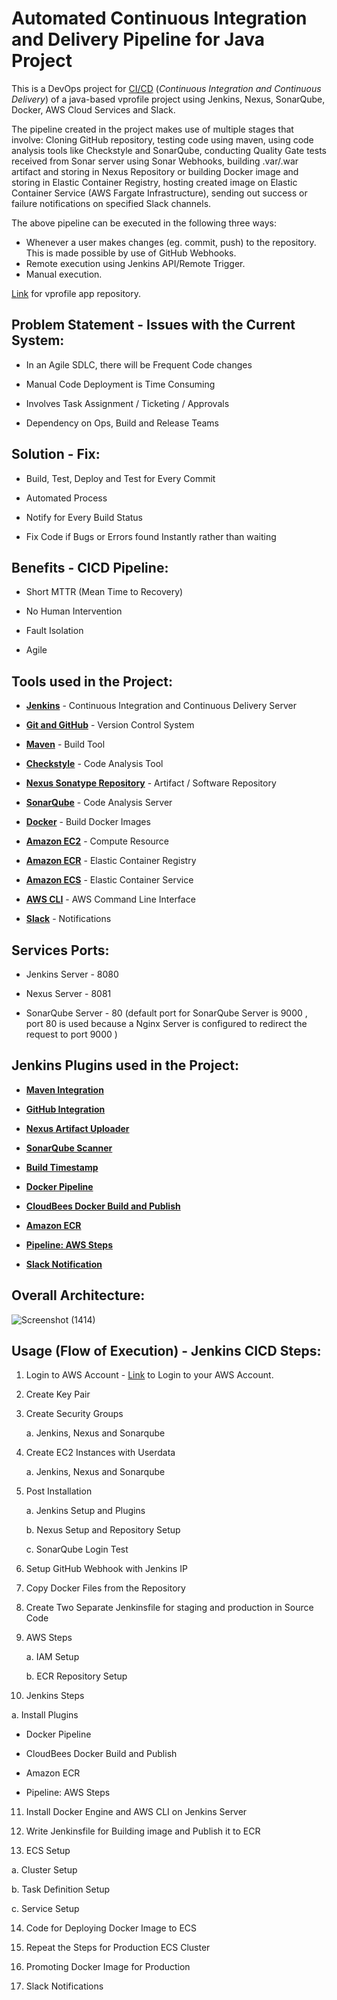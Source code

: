 # Automated Continuous Integration and Delivery Pipeline for Java Project

This is a DevOps project for [CI/CD](https://www.redhat.com/en/topics/devops/what-is-ci-cd) (_Continuous Integration and Continuous Delivery_) of a java-based vprofile project using Jenkins, Nexus, SonarQube, Docker, AWS Cloud Services and Slack. 

The pipeline created in the project makes use of multiple stages that involve: Cloning GitHub repository, testing code using maven, using code analysis tools like Checkstyle and SonarQube, conducting Quality Gate tests received from Sonar server using Sonar Webhooks, building .var/.war artifact and storing in Nexus Repository or building Docker image and storing in Elastic Container Registry, hosting created image on Elastic Container Service (AWS Fargate Infrastructure), sending out success or failure notifications on specified Slack channels. 

The above pipeline can be executed in the following three ways: 
- Whenever a user makes changes (eg. commit, push) to the repository. This is made possible by use of GitHub Webhooks.
- Remote execution using Jenkins API/Remote Trigger.
- Manual execution. 

[Link](https://github.com/Aranya7/vprofile-repo-for-devops-project) for vprofile app repository.

## Problem Statement - Issues with the Current System:

- In an Agile SDLC, there will be Frequent Code changes

- Manual Code Deployment is Time Consuming

- Involves Task Assignment / Ticketing / Approvals

- Dependency on Ops, Build and Release Teams

## Solution - Fix:

- Build, Test, Deploy and Test for Every Commit

- Automated Process

- Notify for Every Build Status

- Fix Code if Bugs or Errors found Instantly rather than waiting

## Benefits - CICD Pipeline:

- Short MTTR (Mean Time to Recovery)

- No Human Intervention

- Fault Isolation

- Agile

## Tools used in the Project:

- [**Jenkins**](https://www.jenkins.io/) - Continuous Integration and Continuous Delivery Server

- [**Git and GitHub**](https://github.com/) - Version Control System

- [**Maven**](https://maven.apache.org/) - Build Tool

- [**Checkstyle**](https://checkstyle.org/) - Code Analysis Tool

- [**Nexus Sonatype Repository**](https://www.sonatype.com/products/nexus-repository) - Artifact / Software Repository

- [**SonarQube**](https://www.sonarsource.com/products/sonarqube/) - Code Analysis Server

- [**Docker**](https://www.docker.com/) - Build Docker Images

- [**Amazon EC2**](https://aws.amazon.com/ec2/) - Compute Resource

- [**Amazon ECR**](https://aws.amazon.com/ecr/) - Elastic Container Registry

- [**Amazon ECS**](https://aws.amazon.com/ecs/) - Elastic Container Service

- [**AWS CLI**](https://aws.amazon.com/cli/) - AWS Command Line Interface

- [**Slack**](https://slack.com/) - Notifications

## Services Ports:
 - Jenkins Server - 8080

 - Nexus Server - 8081

 - SonarQube Server - 80
  (default port for SonarQube Server is 9000 , port 80 is used because a Nginx Server is configured to redirect the request to port 9000 )

## Jenkins Plugins used in the Project:

- [**Maven Integration**](https://plugins.jenkins.io/maven-plugin/)

- [**GitHub Integration**](https://plugins.jenkins.io/github-pullrequest/)

- [**Nexus Artifact Uploader**](https://plugins.jenkins.io/nexus-artifact-uploader/)

- [**SonarQube Scanner**](https://plugins.jenkins.io/sonar/)

- [**Build Timestamp**](https://plugins.jenkins.io/build-timestamp/)

- [**Docker Pipeline**](https://plugins.jenkins.io/docker-workflow/)

- [**CloudBees Docker Build and Publish**](https://plugins.jenkins.io/docker-build-publish/)

- [**Amazon ECR**](https://plugins.jenkins.io/amazon-ecr/)

- [**Pipeline: AWS Steps**](https://plugins.jenkins.io/pipeline-aws/)

- [**Slack Notification**](https://plugins.jenkins.io/slack/)

## Overall Architecture:
![Screenshot (1414)](https://user-images.githubusercontent.com/51438967/227660476-fdff73de-05e5-47cb-824d-d112c47abf3d.png)


## Usage (Flow of Execution) - Jenkins CICD Steps:

1. Login to AWS Account - [Link](https://aws.amazon.com/marketplace/management/signin) to Login to your AWS Account.

2. Create Key Pair

3. Create Security Groups

   a. Jenkins, Nexus and Sonarqube

4. Create EC2 Instances with Userdata

   a. Jenkins, Nexus and Sonarqube

5. Post Installation

   a. Jenkins Setup and Plugins

   b. Nexus Setup and Repository Setup

   c. SonarQube Login Test

6. Setup GitHub Webhook with Jenkins IP

7. Copy Docker Files from the Repository

8. Create Two Separate Jenkinsfile for staging and production in Source Code

9. AWS Steps

   a. IAM Setup

   b. ECR Repository Setup

10. Jenkins Steps

   a. Install Plugins

   - Docker Pipeline

   - CloudBees Docker Build and Publish

   - Amazon ECR

   - Pipeline: AWS Steps

11. Install Docker Engine and AWS CLI on Jenkins Server

12. Write Jenkinsfile for Building image and Publish it to ECR

13. ECS Setup

   a. Cluster Setup

   b. Task Definition Setup

   c. Service Setup

14. Code for Deploying Docker Image to ECS

15. Repeat the Steps for Production ECS Cluster

16. Promoting Docker Image for Production

17. Slack Notifications
